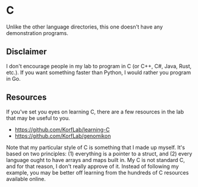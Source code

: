 C
=

Unlike the other language directories, this one doesn't have any demonstration
programs.


Disclaimer
----------

I don't encourage people in my lab to program in C (or C++, C#, Java, Rust,
etc.). If you want something faster than Python, I would rather you program in
Go.


Resources
---------

If you've set you eyes on learning C, there are a few resources in the lab that
may be useful to you.

+ https://github.com/KorfLab/learning-C
+ https://github.com/KorfLab/genomikon

Note that my particular style of C is something that I made up myself. It's
based on two principles: (1) everything is a pointer to a struct, and (2) every
language ought to have arrays and maps built in. My C is not standard C, and
for that reason, I don't really approve of it. Instead of following my example,
you may be better off learning from the hundreds of C resources available
online.

